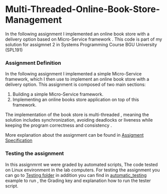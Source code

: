 # Multi-Threaded-Online-Book-Store-Management
In the following assignment I implemented an online book store with a delivery option based on Micro-Service framework . This code is part of my solution for assigmnet 2 in Systems Programming Course BGU University (SPL191)

### Assignment Definition 
In the following assignment I implemented a simple Micro-Service framework, which I then use to implement an online book store with a delivery option. 
This assignment is composed of two main sections:
  1. Building a simple Micro-Service framework.
  2. Implementing an online books store application on top of this framework.
  
 The implementation of the book store is multi-threaded , meaning the solution includes synchronization, avoiding deadlocks or liveness while keeping the program correctness and consistency .
 
 More explanation about the assignment can be found in [Assigment Specification](https://github.com/shaniklein/SPL191-Assignment-2/blob/main/Assignment%20Specification.pdf)
 
  ### Testing the assignment
 In this assignmrnt we were graded by automated scripts, The code tested on Linux environment in the lab computers. 
 For testing the assignment you can go to  [Testing folder](https://github.com/shaniklein/SPL191-Assignment-https://github.com/shaniklein/SPL191-Assignment-2/tree/main/automatic_testing/self_testing/testingFolder) in addition you can find in [automatic_testing](https://github.com/shaniklein/SPL191-Assignment-2/tree/main/automatic_testing) example to run , the Grading key and explanation how to run the tester script.
 

